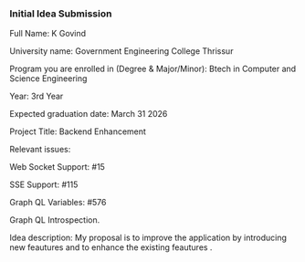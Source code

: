 ### Initial Idea Submission

Full Name:   K Govind

University name:   Government Engineering College Thrissur

Program you are enrolled in (Degree & Major/Minor):   Btech in Computer and Science Engineering

Year:   3rd Year

Expected graduation date:  March 31 2026



Project Title: Backend Enhancement

Relevant issues: 

Web Socket Support: #15

SSE Support: #115

Graph QL Variables: #576

Graph QL Introspection.


Idea description:
My proposal is to improve the application by introducing new feautures and to enhance the existing feautures .
